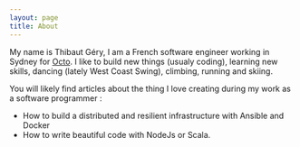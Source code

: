 ```yaml
---
layout: page
title: About
---
```


My name is Thibaut Géry, I am a French software engineer working in Sydney for
[Octo](http://www.octo.com/en). I like to build new things (usualy coding),
learning new skills, dancing (lately West Coast Swing), climbing, running and skiing.


You will likely find articles about the thing I love creating during my work as
a software programmer :

 * How to build a distributed and resilient infrastructure with Ansible and
 Docker
 * How to write beautiful code with NodeJs or Scala.
